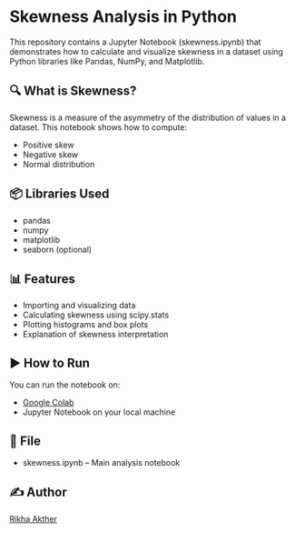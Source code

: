 # Skewness Analysis in Python

This repository contains a Jupyter Notebook (skewness.ipynb) that demonstrates how to calculate and visualize skewness in a dataset using Python libraries like Pandas, NumPy, and Matplotlib.

## 🔍 What is Skewness?

Skewness is a measure of the asymmetry of the distribution of values in a dataset. This notebook shows how to compute:
- Positive skew
- Negative skew
- Normal distribution

## 📦 Libraries Used
- pandas
- numpy
- matplotlib
- seaborn (optional)

## 📊 Features
- Importing and visualizing data
- Calculating skewness using scipy.stats
- Plotting histograms and box plots
- Explanation of skewness interpretation

## ▶ How to Run
You can run the notebook on:
- [Google Colab](https://colab.research.google.com/)
- Jupyter Notebook on your local machine

## 📁 File
- skewness.ipynb – Main analysis notebook

## ✍ Author
[Rikha Akther](https://github.com/rikhaakther)
